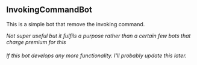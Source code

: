 ## InvokingCommandBot

This is a simple bot that remove the invoking command.

*Not super useful but it fulfils a purpose rather than a certain few bots that charge premium for this*

###### If this bot develops any more functionality. I'll probably update this later.